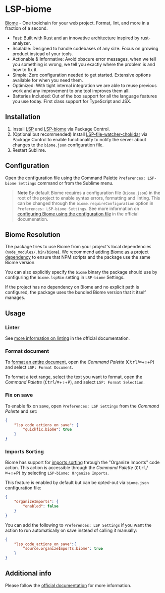 # LSP-biome

[Biome](https://biomejs.dev/) - One toolchain for your web project. Format, lint, and more in a fraction of a second.

- Fast: Built with Rust and an innovative architecture inspired by rust-analyzer.
- Scalable: Designed to handle codebases of any size. Focus on growing product instead of your tools.
- Actionable & Informative: Avoid obscure error messages, when we tell you something is wrong, we tell you exactly where the problem is and how to fix it.
- Simple: Zero configuration needed to get started. Extensive options available for when you need them.
- Optimized: With tight internal integration we are able to reuse previous work and any improvement to one tool improves them all.
- Batteries Included: Out of the box support for all the language features you use today. First class support for TypeScript and JSX.

## Installation

1. Install [LSP](https://packagecontrol.io/packages/LSP) and [LSP-biome](https://packagecontrol.io/packages/LSP-biome) via Package Control.
2. (Optional but recommended) Install [LSP-file-watcher-chokidar](https://github.com/sublimelsp/LSP-file-watcher-chokidar) via Package Control to enable functionality to notify the server about changes to the `biome.json` configuration file.
3. Restart Sublime.

## Configuration

Open the configuration file using the Command Palette `Preferences: LSP-biome Settings` command or from the Sublime menu.

> **Note**
> By default Biome requires a configuration file (`biome.json`) in the root of the project to enable syntax errors, formatting and linting. This can be changed through the `biome.requireConfiguration` option in `Preferences: LSP-biome Settings`. See more information on [configuring Biome using the configuration file](https://biomejs.dev/guides/how-biome-works/) in the official documenation.

## Biome Resolution

The package tries to use Biome from your project's local dependencies (`node_modules/.bin/biome`). We recommend [adding Biome as a project dependency](https://biomejs.dev/guides/getting-started/) to ensure that NPM scripts and the package use the same Biome version.

You can also explicitly specify the `biome` binary the package should use by configuring the `biome.lspBin` setting in `LSP-biome` Settings.

If the project has no dependency on Biome and no explicit path is configured, the package uses the bundled Biome version that it itself manages.

## Usage

### Linter

See [more information on linting](https://biomejs.dev/linter/) in the official documentation.

### Format document

To [format an entire document](https://biomejs.dev/formatter/), open the _Command Palette_ (<kbd>Ctrl</kbd>/<kbd title="Cmd">⌘</kbd>+<kbd title="Shift">⇧</kbd>+<kbd>P</kbd>) and select `LSP: Format Document`.

To format a text range, select the text you want to format, open the _Command Palette_ (<kbd>Ctrl</kbd>/<kbd title="Cmd">⌘</kbd>+<kbd title="Shift">⇧</kbd>+<kbd>P</kbd>), and select `LSP: Format Selection`.

### Fix on save

To enable fix on save, open `Preferences: LSP Settings` from the _Command Palette_ and set:

```json
{
    "lsp_code_actions_on_save": {
        "quickfix.biome": true
    }
}
```

### Imports Sorting

Biome has support for [imports sorting](https://biomejs.dev/analyzer/#imports-sorting) through the "Organize Imports" code action. This action is accessible through the _Command Palette_ (<kbd>Ctrl</kbd>/<kbd title="Cmd">⌘</kbd>+<kbd title="Shift">⇧</kbd>+<kbd>P</kbd>) by selecting `LSP-biome: Organize Imports`.

This feature is enabled by default but can be opted-out via `biome.json` configuration file:

```json
{
    "organizeImports": {
        "enabled": false
    }
}
```

You can add the following to `Preferences: LSP Settings` if you want the action to run automatically on save instead of calling it manually:

```json
{
    "lsp_code_actions_on_save":{
        "source.organizeImports.biome": true
    }
}
```

## Additional info

Please follow the [official documentation](https://biomejs.dev/) for more information.

